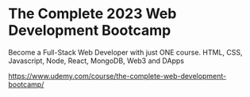 # The Complete 2023 Web Development Bootcamp
Become a Full-Stack Web Developer with just ONE course. HTML, CSS, Javascript, Node, React, MongoDB, Web3 and DApps

https://www.udemy.com/course/the-complete-web-development-bootcamp/
